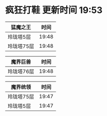 # 疯狂打鞋 更新时间 19:53

| 猛魔之王   | 时间    |
|--------|-------|
| 玲珑塔5层 | 19:48 |
| 玲珑塔75层 | 19:48 |

| 魔界巨兽   | 时间    |
|--------|-------|
| 玲珑塔76层 | 19:48 |

| 魔界统领   | 时间    |
|--------|-------|
| 玲珑塔75层 | 19:47 |
| 玲珑塔5层 | 19:47 |